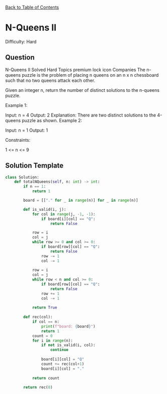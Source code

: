 [Back to Table of Contents](../../README.md)

# N-Queens II
Difficulty: Hard

## Question
N-Queens II
Solved
Hard
Topics
premium lock icon
Companies
The n-queens puzzle is the problem of placing n queens on an n x n chessboard such that no two queens attack each other.

Given an integer n, return the number of distinct solutions to the n-queens puzzle.

 

Example 1:


Input: n = 4
Output: 2
Explanation: There are two distinct solutions to the 4-queens puzzle as shown.
Example 2:

Input: n = 1
Output: 1
 

Constraints:

1 <= n <= 9

## Solution Template
```python
class Solution:
    def totalNQueens(self, n: int) -> int:
        if n == 1:
            return 1

        board = [["." for _ in range(n)] for _ in range(n)]

        def is_valid(i, j):
            for col in range(j, -1, -1):
                if board[i][col] == "Q":
                    return False

            row = i
            col = j
            while row >= 0 and col >= 0:
                if board[row][col] == "Q":
                    return False
                row -= 1
                col -= 1
            
            row = i
            col = j
            while row < n and col >= 0:
                if board[row][col] == "Q":
                    return False
                row += 1
                col -= 1
            
            return True
        
        def rec(col):
            if col == n:
                print(f"board: {board}")
                return 1
            count = 0
            for i in range(n):
                if not is_valid(i, col):
                    continue
                
                board[i][col] = "Q"
                count += rec(col+1)
                board[i][col] = "."
            
            return count
        
        return rec(0)
```
